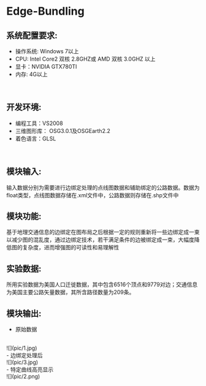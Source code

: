 # Edge-Bundling

## 系统配置要求:
- 操作系统: Windows 7以上
- CPU: Intel Core2 双核 2.8GHZ或 AMD 双核 3.0GHZ 以上
- 显卡：NVIDIA GTX780TI 
- 内存: 4G以上

<br>

## 开发环境:
- 编程工具：VS2008
- 三维图形库： OSG3.0.1及OSGEarth2.2
- 着色语言：GLSL

<br>

## 模块输入:
输入数据分别为需要进行边绑定处理的点线图数据和辅助绑定的公路数据。数据为float类型，点线图数据存储在.xml文件中，公路数据则存储在.shp文件中
<br>

## 模块功能:
基于地理交通信息的边绑定在图布局之后根据一定的规则重新将一些边绑定成一束以减少图的混乱度，通过边绑定技术，若干满足条件的边被绑定成一束，大幅度降低图的复杂度，进而增强图的可读性和易理解性
<br>
## 实验数据:
所用实验数据为美国人口迁徙数据，其中包含6516个顶点和9779对边；交通信息为美国主要公路矢量数据，其所含路径数量为209条。
<br>
## 模块输出:
- 原始数据
<br>
![](pic/1.jpg)  
<br>
- 边绑定处理后
<br>
![](pic/3.jpg) 
<br>
- 特定曲线高亮显示
<br>
![](pic/2.png) 

